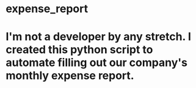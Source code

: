 # expense_report
# I'm not a developer by any stretch. I created this python script to automate filling out our company's monthly expense report.

